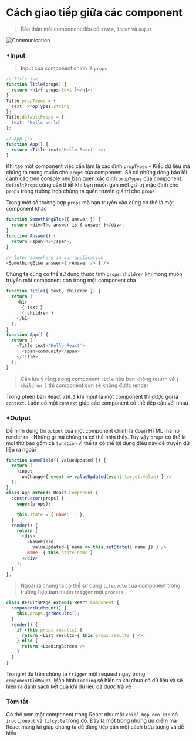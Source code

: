 # Cách giao tiếp giữa các component
>Bản thân mỗi component đều có `state`, `input` và `ouput`

![Communication](https://krasimir.gitbooks.io/react-in-patterns/content/chapter-02/communication.jpg)

### *Input
>Input của component chính là `props`
```javascript
// Title.jsx
function Title(props) {
  return <h1>{ props.text }</h1>;
}
Title.propTypes = {
  text: PropTypes.string
};
Title.defaultProps = {
  text: 'Hello world'
};

// App.jsx
function App() {
  return <Title text='Hello React' />;
}
```
Khi tạo một component việc cần làm là xác định `propTypes` - Kiểu dữ liệu mà chúng ta mong muốn cho `props` của component. Sẽ có những dòng báo lỗi cảnh cáo trên console nếu bạn quên xác định `propTypes` của component. `defaultProps` cũng cần thiết khi bạn muốn gán một giá trị mặc định cho `props` trong trường hợp chúng ta quên truyền giá trị cho `props`

Trong một số trường hợp `props`  mà bạn  truyền vào cũng có thể là một component khác
```javascript
function SomethingElse({ answer }) {
  return <div>The answer is { answer }</div>;
}
function Answer() {
  return <span>42</span>;
}

// later somewhere in our application
<SomethingElse answer={ <Answer /> } />
```

Chúng ta cũng có thể sử dụng thuộc tính `props.children` khi mong muốn truyền một component con trong một component cha
```javascript
function Title({ text, children }) {
  return (
    <h1>
      { text }
      { children }
    </h1>
  );
}
function App() {
  return (
    <Title text='Hello React'>
      <span>community</span>
    </Title>
  );
}
```
>Cần lưu ý rằng trong component `Title` nếu bạn không return về  `{ children }` thì component con sẽ không được render

Trong phiên bản React `v16.3` khi input là một component thì được gọi là `context`. Luôn có một `context` giúp các component có thể tiếp cận với nhau

### *Output
Dễ hình dung thì `output` của một component chính là đoạn HTML mà nó render ra - Những gì mà chúng ta có thể nhìn thấy. Tuy vậy `props` có thể là mọi thứ bao gồm cả `function` vì thế ta có thể lợi dụng điều này để truyền  dữ liệu ra ngoài

```javascript
function NameField({ valueUpdated }) {
  return (
    <input
      onChange={ event => valueUpdated(event.target.value) } />
  );
};
class App extends React.Component {
  constructor(props) {
    super(props);

    this.state = { name: '' };
  }
  render() {
    return (
      <div>
        <NameField
          valueUpdated={ name => this.setState({ name }) } />
        Name: { this.state.name }
      </div>
    );
  }
};
```
>Ngoài ra chúng ta có thể sử dụng `lifecycle` của component trong trường hợp bạn muốn  `trigger` một `process`

```javascript
class ResultsPage extends React.Component {
  componentDidMount() {
    this.props.getResults();
  }
  render() {
    if (this.props.results) {
      return <List results={ this.props.results } />;
    } else {
      return <LoadingScreen />
    }
  }
}
```
Trong ví dụ trên chúng ta `trigger` một request ngay trong `componentDidMount`. Màn hình `Loading` sẽ hiện ra khi chưa có dữ liệu và sẽ hiện ra  danh sách kết quả khi dữ liệu đã được trả về

### Tóm tắt
Có thể xem một component trong React như một `chiếc hộp đen kín` có `input`, `ouput` và `lifcycle` trong đó. Đây là một trong những ưu điểm mà React mang lại giúp chúng ta dễ dàng tiếp cận một cách trừu tượng và dễ hiểu
